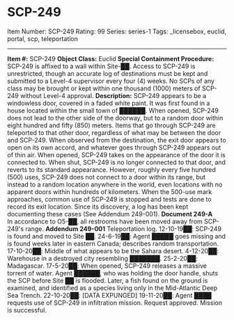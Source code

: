 # SCP-249
Item Number: SCP-249
Rating: 99
Series: series-1
Tags: _licensebox, euclid, portal, scp, teleportation

---

**Item #:** SCP-249
**Object Class:** Euclid
**Special Containment Procedure:** SCP-249 is affixed to a wall within Site-██. Access to SCP-249 is unrestricted, though an accurate log of destinations must be kept and submitted to a Level-4 supervisor every four (4) weeks. No SCPs of any class may be brought or kept within one thousand (1000) meters of SCP-249 without Level-4 approval.
**Description:** SCP-249 appears to be a windowless door, covered in a faded white paint. It was first found in a house located within the small town of ██████. When opened, SCP-249 does not lead to the other side of the doorway, but to a random door within eight hundred and fifty (850) meters. Items that go through SCP-249 are teleported to that other door, regardless of what may be between the door and SCP-249. When observed from the destination, the exit door appears to open on its own accord, and whatever goes through SCP-249 appears out of thin air. When opened, SCP-249 takes on the appearance of the door it is connected to. When shut, SCP-249 is no longer connected to that door, and reverts to its standard appearance.
However, roughly every five hundred (500) uses, SCP-249 does not connect to a door within its range, but instead to a random location anywhere in the world, even locations with no apparent doors within hundreds of kilometers. When the 500-use mark approaches, common use of SCP-249 is stopped and tests are done to record its exit location. Since its discovery, a log has been kept documenting these cases (See Addendum 249-001).
**Document 249-A**  
In accordance to O5-██, all restrooms have been moved away from SCP-249's range.
**Addendum 249-001** Teleportation log.
12-10-19██: SCP-249 is found and moved to Site ██.
24-6-19██: Agent █████ goes missing and is found weeks later in eastern Canada; describes random transportation.
17-10-20██: Middle of what appears to be the Sahara desert.
4-12-20██: Warehouse in a destroyed city resembling ███████.
25-2-20██: Madagascar.
17-5-20██: When opened, SCP-249 releases a massive torrent of water. Agent ██████, who was holding the door handle, shuts the SCP before Site ██ is flooded. Later, a fish found on the ground is examined, and identified as a species living only in the Mid-Atlantic Deep Sea Trench.
22-10-20██: [DATA EXPUNGED]
19-11-20██: Agent ████ requests use of SCP-249 in infiltration mission. Request approved. Mission is successful.